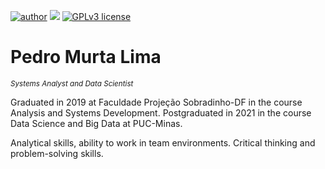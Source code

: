 [![author](https://img.shields.io/badge/author-pedromurta-red.svg)](https://www.linkedin.com/in/pedro-murta/) [![](https://img.shields.io/badge/python-3.7+-blue.svg)](https://www.python.org/downloads/release/python-365/) [![GPLv3 license](https://img.shields.io/badge/License-GPLv3-blue.svg)](http://perso.crans.org/besson/LICENSE.html) 


# Pedro Murta Lima
<sub>*Systems Analyst and Data Scientist* </sub>

Graduated in 2019 at Faculdade Projeção Sobradinho-DF in the course Analysis and Systems Development. Postgraduated in 2021 in the course Data Science and Big Data at PUC-Minas.

Analytical skills, ability to work in team environments.
Critical thinking and problem-solving skills.

